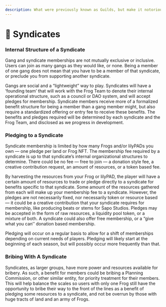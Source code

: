 ```yaml
---
description: What were previously known as Guilds, but make it notorious.
---
```


# 🥸 Syndicates

### Internal Structure of a Syndicate

Gang and syndicate memberships are not mutually exclusive or inclusive. Users can join as many gangs as they would like, or none. Being a member of one gang does not mean that you have to be a member of that syndicate, or preclude you from supporting another syndicate.

Gangs are social and a “lightweight” way to play. Syndicates will have a ‘founding team’ that will work with the Frog Team to denote their internal operational structure, such as a council or DAO system, and will accept pledges for membership. Syndicate members receive more of a formalized benefit structure for being a member than a gang member might, but also require a standardized offering or entry fee to receive these benefits. The benefits and pledges required will be determined by each syndicate and the Frog Team, and disclosed as we progress in development.

### **Pledging to a Syndicate** <a href="#5f5a" id="5f5a"></a>

Syndicate membership is limited by how many Frogs and/or lilyPADs you own — one pledge per land or Frog NFT. The membership fee required by a syndicate is up to that syndicate’s internal organizational structures to determine. There could be no fee — free to join — a donation style fee, a creative contribution request, an amount of resources, or a token based fee.

By harvesting the resources from your Frog or lilyPAD, the player will have a certain amount of resources to trade or pledge directly to a syndicate for benefits specific to that syndicate. Some amount of the resources gathered from each will make up your membership fee to a syndicate. However, the pledges are not necessarily fixed, nor necessarily token or resource based — it could be a creative contribution that your syndicate requires for membership, like producing beats or stems for Sapo Studios. Pledges may be accepted in the form of raw resources, a liquidity pool token, or a mixture of both. A syndicate could also offer free membership, or a “give what you can’’ donation based membership.

Pledging will occur on a regular basis to allow for a shift of memberships depending on current needs of players. Pledging will likely start at the beginning of each season, but will possibly occur more frequently than that.

### **Bribing With A Syndicate** <a href="#5eb8" id="5eb8"></a>

Syndicates, as larger groups, have more power and resources available for bribery. As such, a benefit for members could be bribing a Planning Commission, or other similar entity, for priority treatment for their members. This will help balance the scales so users with only one Frog still have the opportunity to bribe their way to the front of the lines as a benefit of pledging some resources to a syndicate, and not be overrun by those with huge tracts of land and an army of Frogs.
